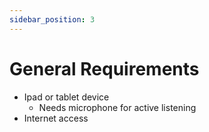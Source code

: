```yaml
---
sidebar_position: 3
---
```


# General Requirements
- Ipad or tablet device
    - Needs microphone for active listening
- Internet access
